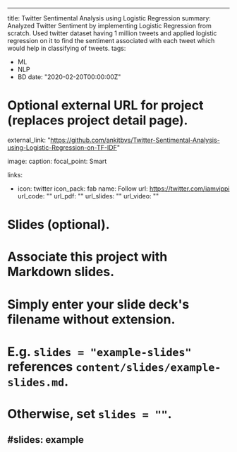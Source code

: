 
---
title: Twitter Sentimental Analysis using Logistic Regression
summary: Analyzed Twitter Sentiment by implementing Logistic Regression from scratch. Used twitter dataset having 1 million tweets and applied logistic regression on it to find the sentiment associated with each tweet which would help in classifying of tweets.
tags:
- ML
- NLP
- BD
date: "2020-02-20T00:00:00Z"

# Optional external URL for project (replaces project detail page).
external_link: "https://github.com/ankitbvs/Twitter-Sentimental-Analysis-using-Logistic-Regression-on-TF-IDF"

image:
  caption: 
  focal_point: Smart

links:
- icon: twitter
  icon_pack: fab
  name: Follow
  url: https://twitter.com/iamvippi
url_code: ""
url_pdf: ""
url_slides: ""
url_video: ""

# Slides (optional).
#   Associate this project with Markdown slides.
#   Simply enter your slide deck's filename without extension.
#   E.g. `slides = "example-slides"` references `content/slides/example-slides.md`.
#   Otherwise, set `slides = ""`.
#slides: example
---

